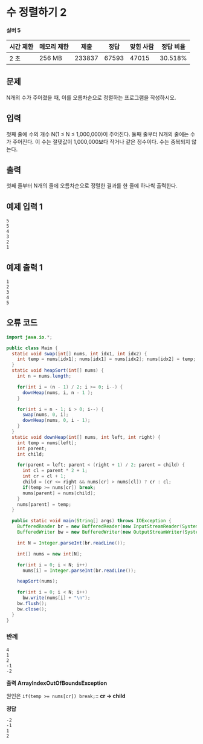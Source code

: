 # 수 정렬하기 2

**실버 5**

|시간 제한|	메모리 제한|	제출|	정답|	맞힌 사람|	정답 비율|
|---|---|---|---|---|---|
|2 초|	256 MB|	233837|	67593|	47015|	30.518%|

## 문제

N개의 수가 주어졌을 때, 이를 오름차순으로 정렬하는 프로그램을 작성하시오.

## 입력

첫째 줄에 수의 개수 N(1 ≤ N ≤ 1,000,000)이 주어진다. 둘째 줄부터 N개의 줄에는 수가 주어진다. 이 수는 절댓값이 1,000,000보다 작거나 같은 정수이다. 수는 중복되지 않는다.

## 출력

첫째 줄부터 N개의 줄에 오름차순으로 정렬한 결과를 한 줄에 하나씩 출력한다.

## 예제 입력 1

```
5
5
4
3
2
1
```

## 예제 출력 1

```
1
2
3
4
5
```

## 오류 코드 

```java
import java.io.*;

public class Main {
  static void swap(int[] nums, int idx1, int idx2) {
    int temp = nums[idx1]; nums[idx1] = nums[idx2]; nums[idx2] = temp;
  }
  static void heapSort(int[] nums) {
    int n = nums.length;

    for(int i = (n - 1) / 2; i >= 0; i--) {
      downHeap(nums, i, n - 1 );
    }

    for(int i = n - 1; i > 0; i--) {
      swap(nums, 0, i);
      downHeap(nums, 0, i - 1);
    }
  }
  static void downHeap(int[] nums, int left, int right) {
    int temp = nums[left];
    int parent;
    int child;

    for(parent = left; parent < (right + 1) / 2; parent = child) {
      int cl = parent * 2 + 1;
      int cr = cl + 1;
      child = (cr <= right && nums[cr] > nums[cl]) ? cr : cl;
      if(temp >= nums[cr]) break;
      nums[parent] = nums[child];
    }
    nums[parent] = temp;
  }

  public static void main(String[] args) throws IOException {
    BufferedReader br = new BufferedReader(new InputStreamReader(System.in));
    BufferedWriter bw = new BufferedWriter(new OutputStreamWriter(System.out));

    int N = Integer.parseInt(br.readLine());

    int[] nums = new int[N];

    for(int i = 0; i < N; i++)
      nums[i] = Integer.parseInt(br.readLine());

    heapSort(nums);

    for(int i = 0; i < N; i++)
      bw.write(nums[i] + "\n");
    bw.flush();
    bw.close();
  }
}

```

### 반례 

```
4
1
2
-1
-2
```

**출력**
**ArrayIndexOutOfBoundsException**

원인은 
```if(temp >= nums[cr]) break;```:: **cr -> child**

**정답**

```
-2
-1
1
2
```